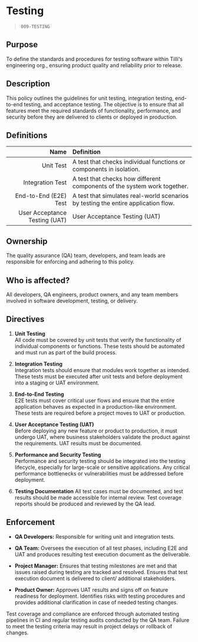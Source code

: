 # Testing
> `009-TESTING`

## Purpose
To define the standards and procedures for testing software within Tilli's engineering org., ensuring product quality and reliability prior to release.

## Description
This policy outlines the guidelines for unit testing, integration testing, end-to-end testing, and acceptance testing. The objective is to ensure that all features meet the required standards of functionality, performance, and security before they are delivered to clients or deployed in production.

## Definitions
|Name|Definition|
| --:|:-- |
|Unit Test|A test that checks individual functions or components in isolation.|
|Integration Test|A test that checks how different components of the system work together.|
|End-to-End (E2E) Test|A test that simulates real-world scenarios by testing the entire application flow.|
|User Acceptance Testing (UAT)|User Acceptance Testing (UAT)|

## Ownership
The quality assurance (QA) team, developers, and team leads are responsible for enforcing and adhering to this policy.

## Who is affected?
All developers, QA engineers, product owners, and any team members involved in software development, testing, or delivery.

## Directives
1. **Unit Testing** \
All code must be covered by unit tests that verify the functionality of individual components or functions. These tests should be automated and must run as part of the build process.

2. **Integration Testing** \
Integration tests should ensure that modules work together as intended. These tests must be executed after unit tests and before deployment into a staging or UAT environment.

3. **End-to-End Testing** \
E2E tests must cover critical user flows and ensure that the entire application behaves as expected in a production-like environment. These tests are required before a project moves to UAT or production.

4. **User Acceptance Testing (UAT)** \
Before deploying any new feature or product to production, it must undergo UAT, where business stakeholders validate the product against the requirements. UAT results must be documented.

5. **Performance and Security Testing** \
Performance and security testing should be integrated into the testing lifecycle, especially for large-scale or sensitive applications. Any critical performance bottlenecks or vulnerabilities must be addressed before deployment.

6. **Testing Documentation**
All test cases must be documented, and test results should be made accessible for internal review. Test coverage reports should be produced and reviewed by the QA lead.

## Enforcement
-	**QA Developers:** Responsible for writing unit and integration tests.

-	**QA Team:** Oversees the execution of all test phases, including E2E and UAT and produces resulting test execution document as the deliverable.

-	**Project Manager:** Ensures that testing milestones are met and that issues raised during testing are tracked and resolved. Ensures that test execution document is delivered to client/ additional stakeholders.

-	**Product Owner:** Approves UAT results and signs off on feature readiness for deployment. Identifies risks with testing procedures and provides additional clarification in case of needed testing changes.

Test coverage and compliance are enforced through automated testing pipelines in CI and regular testing audits conducted by the QA team. Failure to meet the testing criteria may result in project delays or rollback of changes.